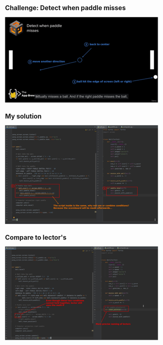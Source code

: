 ## **Challenge: Detect when paddle misses**

![Alt challenge](pic/01.jpg)

## **My solution**

![Alt my solution](pic/02.jpg)

## **Compare to lector's**

![Alt compare to lector's](pic/03.jpg)
